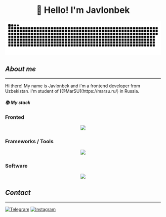 <h1 align="center">👋 Hello! I'm Javlonbek </h1>

<p align="center">
 <img width="600" src="assets/github-snake.svg" alt="snake"/>
</p>

## <i>About me</i>

<hr>
Hi there! My name is Javlonbek and i'm a frontend developer from Uzbekistan. i'm student of [@MarSU](https://marsu.ru/) in Russia.  

<summary><h4><b><i>📚 My stack</i></b></h4></summary>
<p>
  <h3>Fronted</h3>
<p align="center">
  <a href="https://skillicons.dev">
    <img src="https://skillicons.dev/icons?i=html,css,js,react,ts" />
  </a>
</p>
    <h3>Frameworks / Tools</h3>
<p align="center">
  <a href="https://skillicons.dev">
    <img src="https://skillicons.dev/icons?i=bootstrap,sass,tailwind,git" />
  </a>
</p>
    <h3>Software</h3>
<p align="center">
  <a href="https://skillicons.dev">
    <img src="https://skillicons.dev/icons?i=vscode,bash,linux" />
  </a>
</p>


## <i>Contact</i>

<hr>


[![Telegram](https://img.shields.io/badge/-Telegram-2CA5E0?style=flat&logo=telegram&logoColor=white)](https://t.me/Saydullayev_017)
[![Instagram](https://img.shields.io/badge/-Instagram-2CA5E0?style=flat&logo=instagram&logoColor=red)](https://instagram.com/saydullayev_017?igshid=OGQ5ZDc2ODk2ZA==)